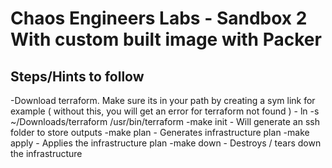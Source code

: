# Chaos Engineers Labs - Sandbox 2 With custom built image with Packer

## Steps/Hints to follow
-Download terraform. Make sure its in your path by creating a sym link for example ( without this, you will get an error for terraform not found )
    - ln -s ~/Downloads/terraform  /usr/bin/terraform 
-make init - Will generate an ssh folder to store outputs
-make plan - Generates infrastructure plan
-make apply - Applies the infrastructure plan
-make down - Destroys / tears down the infrastructure
